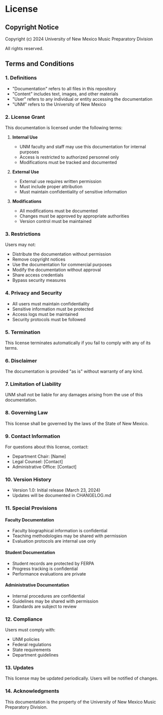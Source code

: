 # License

## Copyright Notice

Copyright (c) 2024 University of New Mexico Music Preparatory Division

All rights reserved.

## Terms and Conditions

### 1. Definitions

- "Documentation" refers to all files in this repository
- "Content" includes text, images, and other materials
- "User" refers to any individual or entity accessing the documentation
- "UNM" refers to the University of New Mexico

### 2. License Grant

This documentation is licensed under the following terms:

1. **Internal Use**
   - UNM faculty and staff may use this documentation for internal purposes
   - Access is restricted to authorized personnel only
   - Modifications must be tracked and documented

2. **External Use**
   - External use requires written permission
   - Must include proper attribution
   - Must maintain confidentiality of sensitive information

3. **Modifications**
   - All modifications must be documented
   - Changes must be approved by appropriate authorities
   - Version control must be maintained

### 3. Restrictions

Users may not:
- Distribute the documentation without permission
- Remove copyright notices
- Use the documentation for commercial purposes
- Modify the documentation without approval
- Share access credentials
- Bypass security measures

### 4. Privacy and Security

- All users must maintain confidentiality
- Sensitive information must be protected
- Access logs must be maintained
- Security protocols must be followed

### 5. Termination

This license terminates automatically if you fail to comply with any of its terms.

### 6. Disclaimer

The documentation is provided "as is" without warranty of any kind.

### 7. Limitation of Liability

UNM shall not be liable for any damages arising from the use of this documentation.

### 8. Governing Law

This license shall be governed by the laws of the State of New Mexico.

### 9. Contact Information

For questions about this license, contact:
- Department Chair: [Name]
- Legal Counsel: [Contact]
- Administrative Office: [Contact]

### 10. Version History

- Version 1.0: Initial release (March 23, 2024)
- Updates will be documented in CHANGELOG.md

### 11. Special Provisions

#### Faculty Documentation
- Faculty biographical information is confidential
- Teaching methodologies may be shared with permission
- Evaluation protocols are internal use only

#### Student Documentation
- Student records are protected by FERPA
- Progress tracking is confidential
- Performance evaluations are private

#### Administrative Documentation
- Internal procedures are confidential
- Guidelines may be shared with permission
- Standards are subject to review

### 12. Compliance

Users must comply with:
- UNM policies
- Federal regulations
- State requirements
- Department guidelines

### 13. Updates

This license may be updated periodically. Users will be notified of changes.

### 14. Acknowledgments

This documentation is the property of the University of New Mexico Music Preparatory Division. 
